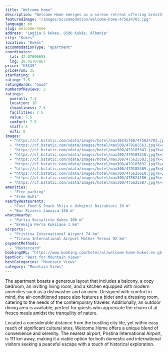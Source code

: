 ```yaml
---
title: "Welcome home"
description: "Welcome Home emerges as a serene retreat offering breathtaking mountain views, strategically positioned 39 km from the historic landmarks of Kalaja Fortress Prizren, Albanian League of Prizren Museum, and Sinan Pasha Mosque."
featuredImage: "/images/accommodation/welcome-home-475624703.jpg"
language: en
slug: welcome-home
address: "Lagjia 5 kukes, 8500 Kukës, Albania"
city: "Kukës"
location: "Kukës"
accommodationType: "apartment"
coordinates:
  lat: 42.07606655
  lng: 20.41707867
price: "US$35"
priceFrom: 35
starRating: 3
rating: 7.5
ratingWords: "Good"
numberOfReviews: 2
ratings:
  overall: 7.5
  location: 10
  cleanliness: 7.5
  facilities: 7.5
  value: 7.5
  comfort: 7.5
  staff: 5
  wifi: 0
images:
  - "https://cf.bstatic.com/xdata/images/hotel/max1024x768/475624703.jpg?k=b0499f9cc35b31482d5be28c0ebc982f444ce5602118a6b1fb2a5a03cc95cbdc&o=&hp=1"
  - "https://cf.bstatic.com/xdata/images/hotel/max500/479185563.jpg?k=4de0f0bfb93203e87ba5078a36cae56ab74cf5f418749d60e0d6183969b89d3d&o=&hp=1"
  - "https://cf.bstatic.com/xdata/images/hotel/max500/479185341.jpg?k=d1884be6cfc1b557290f99ec7fff3c15cb6ca33ffb645bb3f461abdc55095e7f&o=&hp=1"
  - "https://cf.bstatic.com/xdata/images/hotel/max300/479185218.jpg?k=1b876c821989fb4fdf94697a5f0c42697a013cd040ecfa02e5833502a4072f8c&o=&hp=1"
  - "https://cf.bstatic.com/xdata/images/hotel/max300/475625583.jpg?k=ac6e186915b94eee0d7b0547b1bb6c0f36287753b421edd943bb29b29af2ee20&o=&hp=1"
  - "https://cf.bstatic.com/xdata/images/hotel/max300/479185632.jpg?k=c2ae73c438502a63edc4a36995b8b1bfd12dda13ae189083d5d3ec130a7453cc&o=&hp=1"
  - "https://cf.bstatic.com/xdata/images/hotel/max300/479185469.jpg?k=be7e0ade5a34919ac17bcc1a46a98ae33f813dc5c3ddd44257b3e44b4de4085e&o=&hp=1"
  - "https://cf.bstatic.com/xdata/images/hotel/max300/475625610.jpg?k=2877326c87ff24bc2dba728dae369196cdf2f12167924a520b07b70ee21d2014&o=&hp=1"
  - "https://cf.bstatic.com/xdata/images/hotel/max300/475624186.jpg?k=f34edc54a5952faa0a69e8d1f1bf0d467afc40df03063ab1f10f5afd2764a944&o=&hp=1"
  - "https://cf.bstatic.com/xdata/images/hotel/max300/475625587.jpg?k=1b739276c19a4fe486e9f94dba6ed1544d3d3f1f413e946cc8300d69c716dac3&o=&hp=1"
amenities:
  - "Free parking"
  - "Free WiFi"
nearbyRestaurants:
  - "Fast Food & Snack Shija e Ushqimit Bajraktari 10 m"
  - "Bar Pizzeri Jamaica 150 m"
whatsNearby:
  - "Partia Socialiste Kukes 100 m"
  - "Brekija Perla Kuksiane 1 km"
airports:
  - "Pristina International Airport 74 km"
  - "Tirana International Airport Mother Teresa 92 km"
paymentMethods:
  - "Mastercard"
bookingURL: "https://www.booking.com/hotel/al/welcome-home-kukes.en-gb.html?aid=8035640"
bestFor: "Best for Mountain Views"
bestCategories: "Mountain Views"
category: "Mountain Views"
---
```


The apartment boasts a generous layout that includes a balcony, a cozy bedroom, an inviting living room, and a kitchen equipped with modern amenities such as a dishwasher and an oven. Designed with comfort in mind, the air-conditioned space also features a bidet and a dressing room, catering to the needs of the contemporary traveler. Additionally, an outdoor dining area is available, perfect for guests who appreciate the charm of al fresco meals amidst the tranquility of nature.

Located a considerable distance from the bustling city life, yet within easy reach of significant cultural sites, Welcome Home offers a unique blend of convenience and serenity. The nearest airport, Pristina International Airport, is 111 km away, making it a viable option for both domestic and international visitors seeking a peaceful escape with a touch of historical exploration.